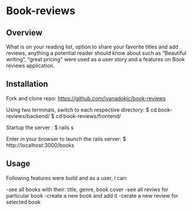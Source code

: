 # Book-reviews

## Overview
What is on your reading list, option to share your favorite titles and add reviews, anything a potential reader should know about such as “Beautiful writing”, “great pricing” were used as a user story and a features on Book reviews application.

## Installation

Fork and clone repo:
https://github.com/ivanadokic/book-reviews

Using two terminals, switch to each respective directory:
$ cd book-reviews/backend/
$ cd book-reviews/frontend/

Startup the server :
$ rails s

Enter in your browser to launch the rails server:
$  http://localhost:3000/books

## Usage

Following features were build and as a user, i can:

-see all books with their: title, genre, book cover 
-see all reviws for particular book
-create a new book and add it
-cerate a new review for selected book
